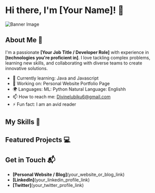 # Hi there, I'm [Your Name]! 👋

![Banner Image]([(https://tse1.mm.bing.net/th?id=OIG3.vlAKxAagOC9IRkZw6jvC&pid=ImgGn](https://img.freepik.com/free-vector/gradient-business-linkedin-banner_23-2150091566.jpg?t=st=1746385353~exp=1746388953~hmac=1a4b4b880792ce740be3efaf5900d80db8c4e1a1fbd119e7d5aaf4be8b0070b0&w=826)))

## About Me 🚀

I'm a passionate **[Your Job Title / Developer Role]** with experience in **[technologies you're proficient in]**. I love tackling complex problems, learning new skills, and collaborating with diverse teams to create innovative solutions.

- 🌱 Currently learning:  Java and Javascript
- 🔭 Working on: Personal Website Portfolio Page
- 🌍 Languages: ML: Python Natural Language: Englishh
- 📫 How to reach me: Divinelubiku6@gmail.com
- ⚡ Fun fact: I am an avid reader

## My Skills 🧠

## Featured Projects 💻

## Get in Touch 📬

- **[Personal Website / Blog]**(your_website_or_blog_link)
- **[LinkedIn]**(your_linkedin_profile_link)
- **[Twitter]**(your_twitter_profile_link)

